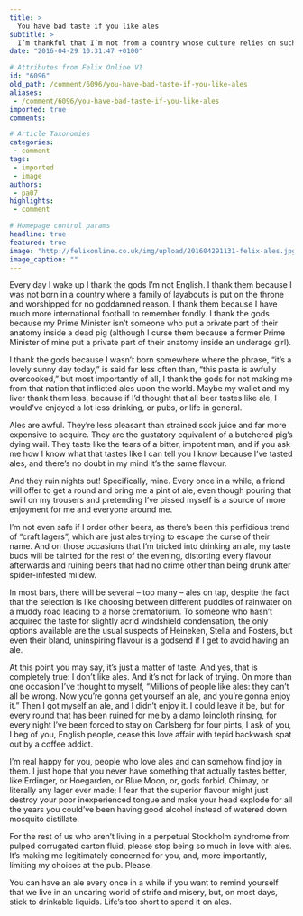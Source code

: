 ```yaml
---
title: >
  You have bad taste if you like ales
subtitle: >
  I’m thankful that I’m not from a country whose culture relies on such awful drinks
date: "2016-04-29 10:31:47 +0100"

# Attributes from Felix Online V1
id: "6096"
old_path: /comment/6096/you-have-bad-taste-if-you-like-ales
aliases:
 - /comment/6096/you-have-bad-taste-if-you-like-ales
imported: true
comments:

# Article Taxonomies
categories:
 - comment
tags:
 - imported
 - image
authors:
 - pa07
highlights:
 - comment

# Homepage control params
headline: true
featured: true
image: "http://felixonline.co.uk/img/upload/201604291131-felix-ales.jpg"
image_caption: ""
---
```


Every day I wake up I thank the gods I’m not English. I thank them because I was not born in a country where a family of layabouts is put on the throne and worshipped for no goddamned reason. I thank them because I have much more international football to remember fondly. I thank the gods because my Prime Minister isn’t someone who put a private part of their anatomy inside a dead pig (although I curse them because a former Prime Minister of mine put a private part of their anatomy inside an underage girl).

I thank the gods because I wasn’t born somewhere where the phrase, “it’s a lovely sunny day today,” is said far less often than, “this pasta is awfully overcooked,” but most importantly of all, I thank the gods for not making me from that nation that inflicted ales upon the world. Maybe my wallet and my liver thank them less, because if I’d thought that all beer tastes like ale, I would’ve enjoyed a lot less drinking, or pubs, or life in general.

Ales are awful. They’re less pleasant than strained sock juice and far more expensive to acquire. They are the gustatory equivalent of a butchered pig’s dying wail. They taste like the tears of a bitter, impotent man, and if you ask me how I know what that tastes like I can tell you I know because I’ve tasted ales, and there’s no doubt in my mind it’s the same flavour.

And they ruin nights out! Specifically, mine. Every once in a while, a friend will offer to get a round and bring me a pint of ale, even though pouring that swill on my trousers and pretending I’ve pissed myself is a source of more enjoyment for me and everyone around me.

I’m not even safe if I order other beers, as there’s been this perfidious trend of “craft lagers”, which are just ales trying to escape the curse of their name. And on those occasions that I’m tricked into drinking an ale, my taste buds will be tainted for the rest of the evening, distorting every flavour afterwards and ruining beers that had no crime other than being drunk after spider-infested mildew.

In most bars, there will be several – too many – ales on tap, despite the fact that the selection is like choosing between different puddles of rainwater on a muddy road leading to a horse crematorium. To someone who hasn’t acquired the taste for slightly acrid windshield condensation, the only options available are the usual suspects of Heineken, Stella and Fosters, but even their bland, uninspiring flavour is a godsend if I get to avoid having an ale.

At this point you may say, it’s just a matter of taste. And yes, that is completely true: I don’t like ales. And it’s not for lack of trying. On more than one occasion I’ve thought to myself, “Millions of people like ales: they can’t all be wrong. Now you’re gonna get yourself an ale, and you’re gonna enjoy it.” Then I got myself an ale, and I didn’t enjoy it. I could leave it be, but for every round that has been ruined for me by a damp loincloth rinsing, for every night I’ve been forced to stay on Carlsberg for four pints, I ask of you, I beg of you, English people, cease this love affair with tepid backwash spat out by a coffee addict.

I’m real happy for you, people who love ales and can somehow find joy in them. I just hope that you never have something that actually tastes better, like Erdinger, or Hoegarden, or Blue Moon, or, gods forbid, Chimay, or literally any lager ever made; I fear that the superior flavour might just destroy your poor inexperienced tongue and make your head explode for all the years you could’ve been having good alcohol instead of watered down mosquito distillate.

For the rest of us who aren’t living in a perpetual Stockholm syndrome from pulped corrugated carton fluid, please stop being so much in love with ales. It’s making me legitimately concerned for you, and, more importantly, limiting my choices at the pub. Please.

You can have an ale every once in a while if you want to remind yourself that we live in an uncaring world of strife and misery, but, on most days, stick to drinkable liquids. Life’s too short to spend it on ales.
